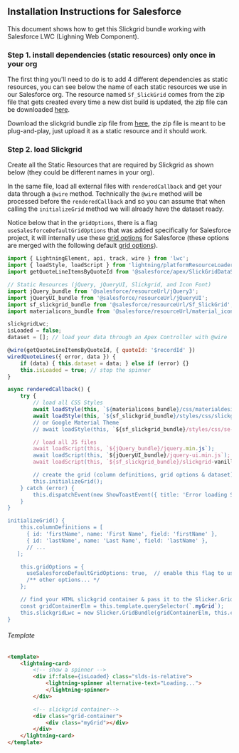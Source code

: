 ## Installation Instructions for Salesforce
This document shows how to get this Slickgrid bundle working with Salesforce LWC (Lighning Web Component). 

### Step 1. install dependencies (static resources) only once in your org
The first thing you'll need to do is to add 4 different dependencies as static resources, you can see below the name of each static resources we use in our Salesforce org. The resource named `Sf_SlickGrid` comes from the zip file that gets created every time a new dist build is updated, the zip file can be downloaded [here](https://github.com/ghiscoding/slickgrid-universal/tree/master/packages/vanilla-bundle/dist-grid-bundle-zip). 

Download the slickgrid bundle zip file from [here](https://github.com/ghiscoding/slickgrid-universal/tree/master/packages/vanilla-bundle/dist-grid-bundle-zip), the zip file is meant to be plug-and-play, just upload it as a static resource and it should work.

### Step 2. load Slickgrid
Create all the Static Resources that are required by Slickgrid as shown below (they could be different names in your org).

In the same file, load all external files with `renderedCallback` and get your data through a `@wire` method. Technically the `@wire` method will be processed before the `renderedCallback` and so you can assume that when calling the `initializeGrid` method we will already have the dataset ready.

Notice below that in the `gridOptions`, there is a flag `useSalesforceDefaultGridOptions` that was added specifically for Salesforce project, it will internally use these [grid options](https://github.com/ghiscoding/slickgrid-universal/blob/master/packages/vanilla-bundle/src/salesforce-global-grid-options.ts) for Salesforce (these options are merged with the following default [grid options](https://github.com/ghiscoding/slickgrid-universal/blob/master/packages/common/src/global-grid-options.ts)).
```js
import { LightningElement, api, track, wire } from 'lwc';
import { loadStyle, loadScript } from 'lightning/platformResourceLoader';
import getQuoteLineItemsByQuoteId from '@salesforce/apex/SlickGridDataService.getQuoteLineItemsByQuoteId';

// Static Resources (jQuery, jQueryUI, Slickgrid, and Icon Font)
import jQuery_bundle from '@salesforce/resourceUrl/jQuery3';
import jQueryUI_bundle from '@salesforce/resourceUrl/jQueryUI';
import sf_slickgrid_bundle from '@salesforce/resourceUrl/Sf_SlickGrid'; // the zip described at step 1.1
import materialicons_bundle from '@salesforce/resourceUrl/material_icons';

slickgridLwc;
isLoaded = false;
dataset = []; // load your data through an Apex Controller with @wire

@wire(getQuoteLineItemsByQuoteId, { quoteId: '$recordId' })
wiredQuoteLines({ error, data }) {
    if (data) { this.dataset = data; } else if (error) {}
    this.isLoaded = true; // stop the spinner
}

async renderedCallback() {
    try {
        // load all CSS Styles
        await loadStyle(this, `${materialicons_bundle}/css/materialdesignicons.min.css`);
        await loadStyle(this, `${sf_slickgrid_bundle}/styles/css/slickgrid-theme-salesforce.css');
        // or Google Material Theme
        // await loadStyle(this, `${sf_slickgrid_bundle}/styles/css/se-slickgrid-theme-material.css`);

        // load all JS files
        await loadScript(this, `${jQuery_bundle}/jquery.min.js`);
        await loadScript(this, `${jQueryUI_bundle}/jquery-ui.min.js`);
        await loadScript(this, `${sf_slickgrid_bundle}/slickgrid-vanilla-bundle.js`);

        // create the grid (column definitions, grid options & dataset)
        this.initializeGrid();
    } catch (error) {
        this.dispatchEvent(new ShowToastEvent({ title: 'Error loading SlickGrid', message: error && error.message || '', variant: 'error', }));
    }
}

initializeGrid() {
    this.columnDefinitions = [
      { id: 'firstName', name: 'First Name', field: 'firstName' },
      { id: 'lastName', name: 'Last Name', field: 'lastName' },
      // ...
   ];

    this.gridOptions = { 
      useSalesforceDefaultGridOptions: true,  // enable this flag to use regular grid options used for SF project
      /** other options... */ 
    };

    // find your HTML slickgrid container & pass it to the Slicker.GridBundle instantiation
    const gridContainerElm = this.template.querySelector(`.myGrid`);
    this.slickgridLwc = new Slicker.GridBundle(gridContainerElm, this.columnDefinitions, this.gridOptions, this.dataset);
}
```

###### Template
```html
<template>
    <lightning-card>
        <!-- show a spinner -->
        <div if:false={isLoaded} class="slds-is-relative">
            <lightning-spinner alternative-text="Loading...">
            </lightning-spinner>
        </div>

        <!-- slickgrid container-->
        <div class="grid-container">
            <div class="myGrid"></div>
        </div>
    </lightning-card>
</template>
```
